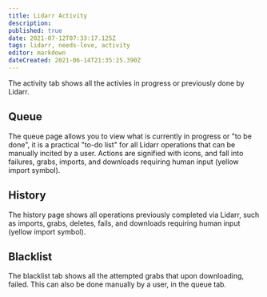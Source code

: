 ```yaml
---
title: Lidarr Activity
description: 
published: true
date: 2021-07-12T07:33:17.125Z
tags: lidarr, needs-love, activity
editor: markdown
dateCreated: 2021-06-14T21:35:25.390Z
---
```


The activity tab shows all the activies in progress or previously done by Lidarr.

## Queue
The queue page allows you to view what is currently in progress or "to be done", it is a practical "to-do list" for all Lidarr operations that can be manually incited by a user.  Actions are signified with icons, and fall into failures, grabs, imports, and downloads requiring human input (yellow import symbol).

## History
The history page shows all operations previously completed via Lidarr, such as imports, grabs, deletes, fails, and downloads requiring human input (yellow import symbol).

## Blacklist
The blacklist tab shows all the attempted grabs that upon downloading, failed.  This can also be done manually by a user, in the queue tab.